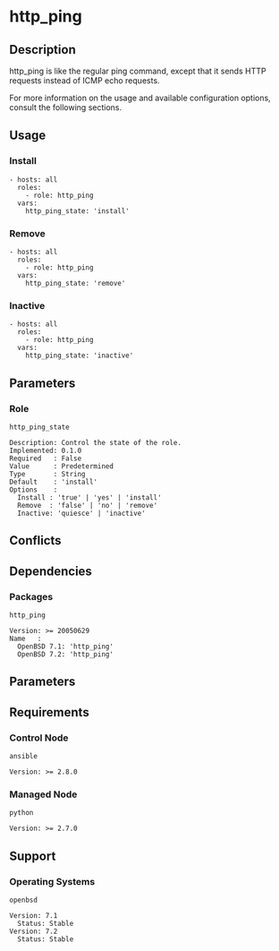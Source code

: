 # http_ping

## Description

http_ping is like the regular ping command, except that it sends HTTP
requests instead of ICMP echo requests.

For more information on the usage and available configuration options,
consult the following sections.

## Usage

### Install

```
- hosts: all
  roles:
    - role: http_ping
  vars:
    http_ping_state: 'install'
```

### Remove

```
- hosts: all
  roles:
    - role: http_ping
  vars:
    http_ping_state: 'remove'
```

### Inactive

```
- hosts: all
  roles:
    - role: http_ping
  vars:
    http_ping_state: 'inactive'
```

## Parameters

### Role

`http_ping_state`

    Description: Control the state of the role.
    Implemented: 0.1.0
    Required   : False
    Value      : Predetermined
    Type       : String
    Default    : 'install'
    Options    :
      Install : 'true' | 'yes' | 'install'
      Remove  : 'false' | 'no' | 'remove'
      Inactive: 'quiesce' | 'inactive'

## Conflicts

## Dependencies

### Packages

`http_ping`

    Version: >= 20050629
    Name   :
      OpenBSD 7.1: 'http_ping'
      OpenBSD 7.2: 'http_ping'

## Parameters

## Requirements

### Control Node

`ansible`

    Version: >= 2.8.0

### Managed Node

`python`

    Version: >= 2.7.0

## Support

### Operating Systems

`openbsd`

    Version: 7.1
      Status: Stable
    Version: 7.2
      Status: Stable
